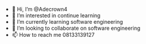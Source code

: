 - 👋 Hi, I’m @Adecrown4
- 👀 I’m interested in continue learning 
- 🌱 I’m currently learning software engineering 
- 💞️ I’m looking to collaborate on software engineering 
- 📫 How to reach me 08133139127

<!---
Adecrown4/Adecrown4 is a ✨ special ✨ repository because its `README.md` (this file) appears on your GitHub profile.
You can click the Preview link to take a look at your changes.
--->
